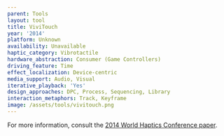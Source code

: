 ```yaml
---
parent: Tools
layout: tool
title: ViviTouch
year: '2014'
platform: Unknown
availability: Unavailable
haptic_category: Vibrotactile
hardware_abstraction: Consumer (Game Controllers)
driving_feature: Time
effect_localization: Device-centric
media_support: Audio, Visual
iterative_playback: 'Yes'
design_approaches: DPC, Process, Sequencing, Library
interaction_metaphors: Track, Keyframe
image: /assets/tools/vivitouch.png
---
```

For more information, consult the [2014 World Haptics Conference paper](https://doi.org/10.1109/HAPTICS.2014.6775509).
